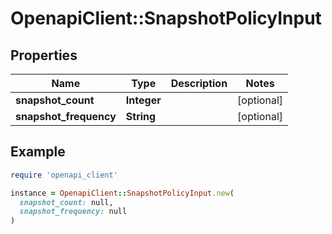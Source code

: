 # OpenapiClient::SnapshotPolicyInput

## Properties

| Name | Type | Description | Notes |
| ---- | ---- | ----------- | ----- |
| **snapshot_count** | **Integer** |  | [optional] |
| **snapshot_frequency** | **String** |  | [optional] |

## Example

```ruby
require 'openapi_client'

instance = OpenapiClient::SnapshotPolicyInput.new(
  snapshot_count: null,
  snapshot_frequency: null
)
```

